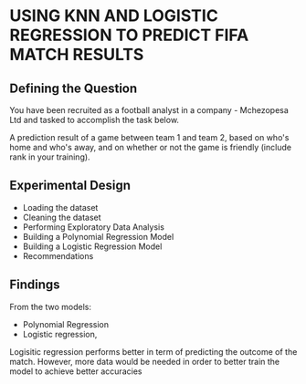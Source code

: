 # USING KNN AND LOGISTIC REGRESSION TO PREDICT FIFA MATCH RESULTS

## Defining the Question
You have been recruited as a football analyst in a company - Mchezopesa Ltd and tasked to accomplish the task below.

A prediction result of a game between team 1 and team 2, based on who's home and who's away, and on whether or not the game is friendly (include rank in your training).

## Experimental Design
* Loading the dataset
* Cleaning the dataset
* Performing Exploratory Data Analysis
* Building a Polynomial Regression Model
* Building a Logistic Regression Model
* Recommendations

## Findings
From the two models:

 - Polynomial Regression
 - Logistic regression,

Logisitic regression performs better in term of predicting the outcome of the match. However, more data would be needed in order to better train the model to achieve better accuracies
